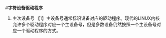 #**字符设备驱动程序**

1. 主次设备号
  【1】主设备号通常标识设备对应的驱动程序。现代的LINUX内核允许多个驱动程序对应一个主设备号，但是多数设备仍然按照一个主设备号对应一个驱动程序的方式。
